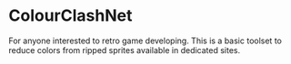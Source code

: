 # ColourClashNet
For anyone interested to retro game developing.
This is a basic toolset to reduce colors from ripped sprites available in dedicated sites.
